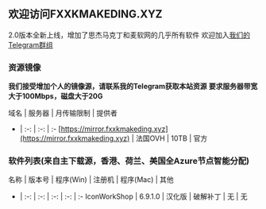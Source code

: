 ## 欢迎访问FXXKMAKEDING.XYZ

2.0版本全新上线，增加了思杰马克丁和麦软网的几乎所有软件
欢迎加入[我们的Telegram群组](https://t.me/fxxkmakeding)

### 资源镜像
**我们接受增加个人的镜像源，请联系我的Telegram获取本站资源**
**要求服务器带宽大于100Mbps，磁盘大于20G**

域名 | 服务器 | 月传输限制 | 提供者
- | :-: | :-: | :-
[https://mirror.fxxkmakeding.xyz](https://mirror.fxxkmakeding.xyz) | 法国OVH | 10TB | 官方

### 软件列表(来自主下载源，香港、荷兰、美国全Azure节点智能分配)
名称 | 版本号 | 程序(Win) | 注册机 | 程序(Mac) | 其他
- | :-: | :-: | :-: | :-: | :-
IconWorkShop | 6.9.1.0 | 汉化版 | 破解补丁 | 无 | 无
